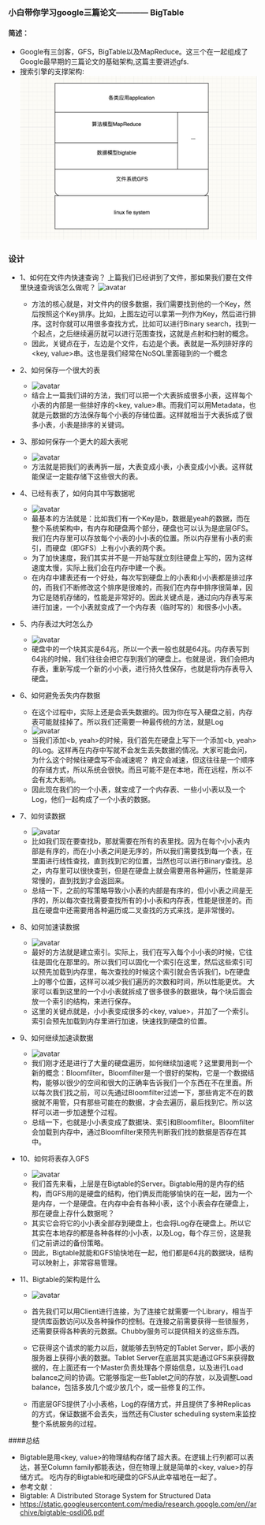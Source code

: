 ### 小白带你学习google三篇论文———— BigTable
#### 简述：
* Google有三剑客，GFS，BigTable以及MapReduce。这三个在一起组成了Google最早期的三篇论文的基础架构,这篇主要讲述gfs.
* 搜索引擎的支撑架构: 
 ![avatar](./image/gfs1.png)
 
### 设计
* 1、如何在文件内快速查询？
上篇我们已经讲到了文件，那如果我们要在文件里快速查询该怎么做呢？
 ![avatar](http://blog.bittiger.io/wp-content/uploads/2017/12/4.jpg)
	* 方法的核心就是，对文件内的很多数据，我们需要找到他的一个Key，然后按照这个Key排序。比如，上图左边可以拿第一列作为Key，然后进行排序。这时你就可以用很多查找方式，比如可以进行Binary search，找到一个起点，之后继续遍历就可以进行范围查找，这就是点射和扫射的概念。
	* 因此，关键点在于，左边是个文件，右边是个表。表就是一系列排好序的<key, value>串。这也是我们经常在NoSQL里面碰到的一个概念

* 2、如何保存一个很大的表
	*  ![avatar](http://blog.bittiger.io/wp-content/uploads/2017/12/5.jpg)
	*  结合上一篇我们讲的方法，我们可以把一个大表拆成很多小表，这样每个小表的内部是一些排好序的<key, value>串。而我们可以用Metadata，也就是元数据的方法保存每个小表的存储位置。这样就相当于大表拆成了很多小表，小表是排序的关键词。

* 3、那如何保存一个更大的超大表呢
	*  ![avatar](http://blog.bittiger.io/wp-content/uploads/2017/12/6.jpg)
	*  方法就是把我们的表再拆一层，大表变成小表，小表变成小小表。这样就能保证一定能存储下这些很大的表。

* 4、已经有表了，如何向其中写数据呢
	*  ![avatar](http://blog.bittiger.io/wp-content/uploads/2017/12/7.jpg)
	*  最基本的方法就是：比如我们有一个Key是b，数据是yeah的数据，而在整个系统架构中，有内存和硬盘两个部分，硬盘也可以认为是底层GFS。我们在内存里可以存放每个小表的小小表的位置。所以内存里有小表的索引，而硬盘（即GFS）上有小小表的两个表。
	* 为了加快速度，我们其实并不是一开始写就立刻往硬盘上写的，因为这样速度太慢，实际上我们会在内存中建一个表。
	* 在内存中建表还有一个好处，每次写到硬盘上的小表和小小表都是排过序的，而我们不断修改这个排序是很难的，而我们在内存中排序很简单，因为它是随机存储的，性能是非常好的。因此关键点是，通过向内存表写来进行加速，一个小表就变成了一个内存表（临时写的）和很多小小表。

* 5、内存表过大时怎么办
	*  ![avatar](http://blog.bittiger.io/wp-content/uploads/2017/12/8.jpg)
	*  硬盘中的一个块其实是64兆，所以一个表一般也就是64兆。内存表写到64兆的时候，我们往往会把它存到我们的硬盘上。也就是说，我们会把内存表，重新写成一个新的小小表，进行持久性保存，也就是将内存表导入硬盘。
* 6、如何避免丢失内存数据
	* 在这个过程中，实际上还是会丢失数据的。因为你在写入硬盘之前，内存表可能就挂掉了。所以我们还需要一种最传统的方法，就是Log
	*  ![avatar](http://blog.bittiger.io/wp-content/uploads/2017/12/9.jpg)
	* 当我们添加<b, yeah>的时候，我们首先在硬盘上写下一个添加<b, yeah>的Log。这样再在内存中写就不会发生丢失数据的情况。大家可能会问，为什么这个时候往硬盘写不会减速呢？
肯定会减速，但这往往是一个顺序的存储方式，所以系统会很快。而且可能不是在本地，而在远程，所以不会有太大影响。
	* 因此现在我们的一个小表，就变成了一个内存表、一些小小表以及一个Log，他们一起构成了一个小表的数据。

* 7、如何读数据
	*  ![avatar](http://blog.bittiger.io/wp-content/uploads/2017/12/10.jpg)
	*  比如我们现在要查找b，那就需要在所有的表里找。因为在每个小小表内部是有序的，而在小小表之间是无序的，所以我们需要找到每一个表，在里面进行线性查找，直到找到它的位置，当然也可以进行Binary查找。总之，内存里可以很快查到，但是在硬盘上就会需要用各种遍历，性能是非常慢的，直到找到才会返回来。
	* 总结一下，之前的写策略导致小小表的内部是有序的，但小小表之间是无序的，所以每次查找需要查找所有的小小表和内存表，性能是很差的。而且在硬盘中还需要用各种遍历或二叉查找的方式来找，是非常慢的。


* 8、如何加速读数据
	*  ![avatar](http://blog.bittiger.io/wp-content/uploads/2017/12/11.jpg)
	*  最好的方法就是建立索引。实际上，我们在写入每个小小表的时候，它往往是固化在那里的。所以我们可以固化一个索引在这里，然后这些索引可以预先加载到内存里，每次查找的时候这个索引就会告诉我们，b在硬盘上的哪个位置，这样可以减少我们遍历的次数和时间，所以性能更优。
大家可以看到这里的一个小小表就拆成了很多很多的数据块，每个块后面会放一个索引的结构，来进行保存。
	* 这里的关键点就是，小小表变成很多的<key, value>，并加了一个索引。索引会预先加载到内存里进行加速，快速找到硬盘的位置。


* 9、如何继续加速读数据
	*  ![avatar](http://blog.bittiger.io/wp-content/uploads/2017/12/12.jpg)
	*  我们刚才还是进行了大量的硬盘遍历，如何继续加速呢？这里要用到一个新的概念：Bloomfilter。Bloomfilter是一个很好的架构，它是一个数据结构，能够以很少的空间和很大的正确率告诉我们一个东西在不在里面。所以每次我们找之前，可以先通过Bloomfilter过滤一下，那些肯定不在的数据就不用管，只有那些可能在的数据，才会去遍历，最后找到它。所以这样可以进一步加速整个过程。
	* 总结一下，也就是小小表变成了数据块、索引和Bloomfilter。Bloomfilter会加载到内存中，通过Bloomfilter来预先判断我们找的数据是否存在其中。

* 10、如何将表存入GFS
	*  ![avatar](http://blog.bittiger.io/wp-content/uploads/2017/12/16.jpg)
	* 我们首先来看，上层是在Bigtable的Server。Bigtable用的是内存的结构，而GFS用的是硬盘的结构，他们俩反而能够愉快的在一起，因为一个是内存，一个是硬盘。在内存中会有各种小表，这个小表会存在硬盘上，那在硬盘上存什么数据呢？
	* 其实它会将它的小小表全部存到硬盘上，也会将Log存在硬盘上。所以它其实在本地存的都是各种各样的小小表，以及Log，每个存三份，这是我们之前讲过的备份策略。
	* 因此，Bigtable就能和GFS愉快地在一起，他们都是64兆的数据块，结构可以映射上，非常容易管理。

 * 11、Bigtable的架构是什么
	*  ![avatar](http://blog.bittiger.io/wp-content/uploads/2017/12/19.jpg)
	* 首先我们可以用Client进行连接，为了连接它就需要一个Library，相当于提供库函数访问以及各种操作的控制。在连接之前需要获得一些锁服务，还需要获得各种表的元数据。Chubby服务可以提供相关的这些东西。
	* 它获得这个请求的能力以后，就能够去到特定的Tablet Server，即小表的服务器上获得小表的数据。Tablet Server在底层其实是通过GFS来获得数据的，在上面还有一个Master负责处理各个原始信息，以及进行Load balance之间的协调。它能够指定一些Tablet之间的存放，以及调整Load balance，包括多放几个或少放几个，或一些修复的工作。

	* 而底层GFS提供了小小表格，Log的存储方式，并且提供了多种Replicas的方式，保证数据不会丢失，当然还有Cluster scheduling system来监控整个系统服务的过程。


####总结
* Bigtable是用<key, value>的物理结构存储了超大表。在逻辑上行列都可以表达，甚至Column family都能表达，但在物理上就是简单的<key, value>的存储方式。
吃内存的Bigtable和吃硬盘的GFS从此幸福地在一起了。
* 参考文献：
* Bigtable: A Distributed Storage System for Structured Data
* https://static.googleusercontent.com/media/research.google.com/en//archive/bigtable-osdi06.pdf



